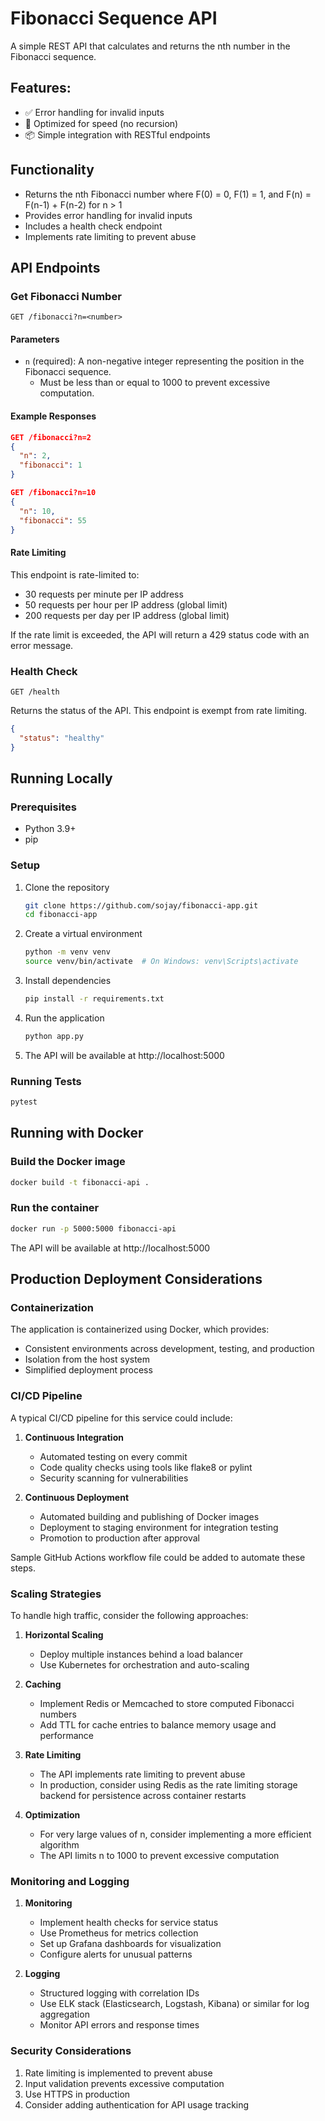 # Fibonacci Sequence API

A simple REST API that calculates and returns the nth number in the Fibonacci sequence.

## Features:
- ✅ Error handling for invalid inputs
- 🚀 Optimized for speed (no recursion)
- 📦 Simple integration with RESTful endpoints

## Functionality

- Returns the nth Fibonacci number where F(0) = 0, F(1) = 1, and F(n) = F(n-1) + F(n-2) for n > 1
- Provides error handling for invalid inputs
- Includes a health check endpoint
- Implements rate limiting to prevent abuse

## API Endpoints

### Get Fibonacci Number

```
GET /fibonacci?n=<number>
```

#### Parameters

- `n` (required): A non-negative integer representing the position in the Fibonacci sequence.
  - Must be less than or equal to 1000 to prevent excessive computation.

#### Example Responses

```json
GET /fibonacci?n=2
{
  "n": 2,
  "fibonacci": 1
}
```

```json
GET /fibonacci?n=10
{
  "n": 10,
  "fibonacci": 55
}
```

#### Rate Limiting

This endpoint is rate-limited to:
- 30 requests per minute per IP address
- 50 requests per hour per IP address (global limit)
- 200 requests per day per IP address (global limit)

If the rate limit is exceeded, the API will return a 429 status code with an error message.

### Health Check

```
GET /health
```

Returns the status of the API. This endpoint is exempt from rate limiting.

```json
{
  "status": "healthy"
}
```

## Running Locally

### Prerequisites

- Python 3.9+
- pip

### Setup

1. Clone the repository
   ```bash
   git clone https://github.com/sojay/fibonacci-app.git
   cd fibonacci-app
   ```

2. Create a virtual environment
   ```bash
   python -m venv venv
   source venv/bin/activate  # On Windows: venv\Scripts\activate
   ```

3. Install dependencies
   ```bash
   pip install -r requirements.txt
   ```

4. Run the application
   ```bash
   python app.py
   ```

5. The API will be available at http://localhost:5000

### Running Tests

```bash
pytest
```

## Running with Docker

### Build the Docker image

```bash
docker build -t fibonacci-api .
```

### Run the container

```bash
docker run -p 5000:5000 fibonacci-api
```

The API will be available at http://localhost:5000

## Production Deployment Considerations

### Containerization

The application is containerized using Docker, which provides:
- Consistent environments across development, testing, and production
- Isolation from the host system
- Simplified deployment process

### CI/CD Pipeline

A typical CI/CD pipeline for this service could include:

1. **Continuous Integration**
   - Automated testing on every commit
   - Code quality checks using tools like flake8 or pylint
   - Security scanning for vulnerabilities

2. **Continuous Deployment**
   - Automated building and publishing of Docker images
   - Deployment to staging environment for integration testing
   - Promotion to production after approval

Sample GitHub Actions workflow file could be added to automate these steps.

### Scaling Strategies

To handle high traffic, consider the following approaches:

1. **Horizontal Scaling**
   - Deploy multiple instances behind a load balancer
   - Use Kubernetes for orchestration and auto-scaling

2. **Caching**
   - Implement Redis or Memcached to store computed Fibonacci numbers
   - Add TTL for cache entries to balance memory usage and performance

3. **Rate Limiting**
   - The API implements rate limiting to prevent abuse
   - In production, consider using Redis as the rate limiting storage backend for persistence across container restarts

4. **Optimization**
   - For very large values of n, consider implementing a more efficient algorithm
   - The API limits n to 1000 to prevent excessive computation

### Monitoring and Logging

1. **Monitoring**
   - Implement health checks for service status
   - Use Prometheus for metrics collection
   - Set up Grafana dashboards for visualization
   - Configure alerts for unusual patterns

2. **Logging**
   - Structured logging with correlation IDs
   - Use ELK stack (Elasticsearch, Logstash, Kibana) or similar for log aggregation
   - Monitor API errors and response times

### Security Considerations

1. Rate limiting is implemented to prevent abuse
2. Input validation prevents excessive computation
3. Use HTTPS in production
4. Consider adding authentication for API usage tracking

